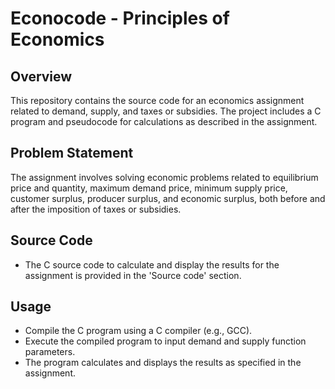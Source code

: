 # Econocode - Principles of Economics

## Overview
This repository contains the source code for an economics assignment related to demand, supply, and taxes or subsidies. The project includes a C program and pseudocode for calculations as described in the assignment.

## Problem Statement
The assignment involves solving economic problems related to equilibrium price and quantity, maximum demand price, minimum supply price, customer surplus, producer surplus, and economic surplus, both before and after the imposition of taxes or subsidies.

## Source Code
- The C source code to calculate and display the results for the assignment is provided in the 'Source code' section.

## Usage
- Compile the C program using a C compiler (e.g., GCC).
- Execute the compiled program to input demand and supply function parameters.
- The program calculates and displays the results as specified in the assignment.

